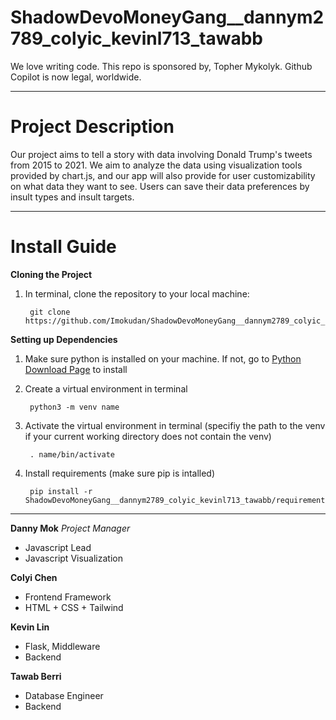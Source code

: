# ShadowDevoMoneyGang__dannym2789_colyic_kevinl713_tawabb
We love writing code. This repo is sponsored by, Topher Mykolyk. Github Copilot is now legal, worldwide.

---

# Project Description
Our project aims to tell a story with data involving Donald Trump's tweets from 2015 to 2021. We aim to analyze the data using visualization tools provided by chart.js, and our app will also provide for user customizability on what data they want to see. Users can save their data preferences by insult types and insult targets.

---

# Install Guide

**Cloning the Project**
1. In terminal, clone the repository to your local machine:

        git clone https://github.com/Imokudan/ShadowDevoMoneyGang__dannym2789_colyic_kevinl713_tawabb.git

**Setting up Dependencies**
1. Make sure python is installed on your machine. If not, go to [Python Download Page](https://www.python.org/downloads/) to install
2. Create a virtual environment in terminal
 
        python3 -m venv name

3. Activate the virtual environment in terminal (specifiy the path to the venv if your current working directory does not contain the venv)

        . name/bin/activate

4. Install requirements (make sure pip is intalled)

        pip install -r ShadowDevoMoneyGang__dannym2789_colyic_kevinl713_tawabb/requirements.txt

---

<b>Danny Mok</b>  <i>Project Manager</i>
<ul>
<li>Javascript Lead</li>
<li>Javascript Visualization</li>
</ul>

<b>Colyi Chen</b>
<ul>
<li>Frontend Framework</li>
<li>HTML + CSS + Tailwind</li>
</ul>

<b>Kevin Lin</b> 
<ul>
<li>Flask, Middleware</li>
<li>Backend</li>
</ul>

<b>Tawab Berri</b>
<ul>
<li>Database Engineer</li>
<li>Backend</li>
</ul>
